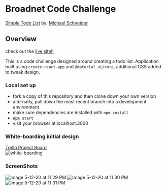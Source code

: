 # Broadnet Code Challenge
[Simple Todo List](https://github.com/BroadnetEngineering/TodoList)
by: [Michael Schneider](https://github.com/mschneider247)

## Overview
  check out the [live site!!]()

  This is a code challenge designed around creating a todo list. Application built using `create-react-app` and `@material_ui/core`, additional CSS added to tweak design.

### Local set up
  * fork a copy of this repository and then clone down your own version
  * alternatly, pull down the most recent branch into a development environment
  * make sure dependencies are installed with `npm install`
  * `npm start`
  * visit your browser at localhost:3000


### White-boarding initial design
  [Trello Project Board](https://trello.com/b/vwzP5yRF/todo-app-react-material-ui)<br/>
  ![white-boarding]()

### ScreenShots
![Image 5-12-20 at 11 29 PM](https://user-images.githubusercontent.com/21366524/81776570-45874480-94ac-11ea-908e-6210159e43f6.jpg)
![Image 5-12-20 at 11 30 PM](https://user-images.githubusercontent.com/21366524/81776577-491acb80-94ac-11ea-8a21-cf6a6101d62d.jpg)
![Image 5-12-20 at 11 31 PM](https://user-images.githubusercontent.com/21366524/81776581-4ae48f00-94ac-11ea-9450-149a7aedf7f1.jpg)
